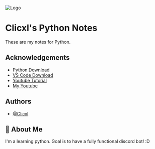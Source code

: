 
![Logo](https://images-ext-1.discordapp.net/external/qmmaQMmxpfkSnv8aMCJtYdBdSwhQ39gsukGjcqZCiTk/https/uploads.twitchalerts.com/000/541/362/579/Profile.png?width=64&height=64)


# Clicxl's Python Notes

These are my notes for Python.



## Acknowledgements

 - [Python Download](https://www.python.org/)
 - [VS Code Download](https://code.visualstudio.com/)
 - [Youtube Tutorial](https://www.youtube.com/playlist?list=PL-osiE80TeTskrapNbzXhwoFUiLCjGgY7)
 - [My Youtube](https://www.youtube.com/channel/UCGZni4xV8iUGyVuTmGwJQ3w)

## Authors

- [@Clicxl](https://www.github.com/clicxl)


## 🚀 About Me
I'm a learning python.
Goal is to have a fully functional discord bot! :D


